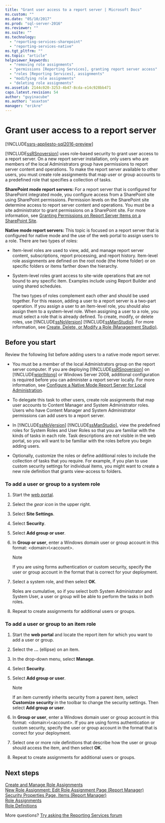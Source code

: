 ```yaml
---
title: "Grant user access to a report server | Microsoft Docs"
ms.custom: ""
ms.date: "05/10/2017"
ms.prod: "sql-server-2016"
ms.reviewer: ""
ms.suite: ""
ms.technology: 
  - "reporting-services-sharepoint"
  - "reporting-services-native"
ms.tgt_pltfrm: ""
ms.topic: "article"
helpviewer_keywords: 
  - "removing role assignments"
  - "permissions [Reporting Services], granting report server access"
  - "roles [Reporting Services], assignments"
  - "modifying role assignments"
  - "deleting role assignments"
ms.assetid: 2144c020-3253-4b47-8cda-e14c928bb471
caps.latest.revision: 54
author: "guyinacube"
ms.author: "asaxton"
manager: "erikre"
---
```

# Grant user access to a report server

[!INCLUDE[ssrs-appliesto-sql2016-preview](../includes/ssrs-appliesto-sql2016-preview.md)]

[!INCLUDE[ssRSnoversion](../../includes/ssrsnoversion-md.md)] uses role-based security to grant user access to a report server. On a new report server installation, only users who are members of the local Administrators group have permissions to report server content and operations. To make the report server available to other users, you must create role assignments that map  user or group accounts to a predefined role that specifies a collection of tasks.

 **SharePoint mode report servers:** For a report server that is configured for SharePoint integrated mode, you configure access from a SharePoint site using SharePoint permissions. Permission levels on the SharePoint site determine access to report server content and operations. You must be a site administrator to grant permissions on a SharePoint site. For more information, see [Granting Permissions on Report Server Items on a SharePoint Site](../../reporting-services/security/granting-permissions-on-report-server-items-on-a-sharepoint-site.md).

 **Native mode report servers:** This topic is focused on a report server that is configured for native mode and the use of the web portal to assign users to a role. There are two types of roles:

- Item-level roles are used to view, add, and manage report server content, subscriptions, report processing, and report history. Item-level role assignments are defined on the root node (the Home folder) or on specific folders or items farther down the hierarchy.

- System-level roles grant access to site-wide operations that are not bound to any specific item. Examples include using Report Builder and using shared schedules.

    The two types of roles complement each other and should be used together. For this reason, adding a user to a report server is a two-part operation. If you assign a user to an item-level role, you should also assign them to a system-level role. When assigning a user to a role, you must select a role that is already defined. To create, modify, or delete roles, use [!INCLUDE[ssNoVersion](../../includes/ssnoversion-md.md)] [!INCLUDE[ssManStudio](../../includes/ssmanstudio-md.md)]. For more information, see [Create, Delete, or Modify a Role &#40;Management Studio&#41;](../../reporting-services/security/role-definitions-create-delete-or-modify.md).

## Before you start

Review the following list before adding users to a native mode report server.

- You must be a member of the local Administrators group on the report server computer. If you are deploying [!INCLUDE[ssRSnoversion](../../includes/ssrsnoversion-md.md)] on [!INCLUDE[wiprlhlong](../../includes/wiprlhlong-md.md)] or Windows Server 2008, additional configuration is required before you can administer a report server locally. For more information, see [Configure a Native Mode Report Server for Local Administration](../../reporting-services/report-server/configure-a-native-mode-report-server-for-local-administration-ssrs.md).

- To delegate this task to other users, create role assignments that map user accounts to Content Manager and System Administrator roles. Users who have Content Manager and System Administrator permissions can add users to a report server.

- In [!INCLUDE[ssNoVersion](../../includes/ssnoversion-md.md)] [!INCLUDE[ssManStudio](../../includes/ssmanstudio-md.md)], view the predefined roles for System Roles and User Roles so that you are familiar with the kinds of tasks in each role. Task descriptions are not visible in the web portal, so you will want to be familiar with the roles before you begin adding users.

- Optionally, customize the roles or define additional roles to include the collection of tasks that you require. For example, if you plan to use custom security settings for individual items, you might want to create a new role definition that grants view-access to folders.

### To add a user or group to a system role

1. Start the [web portal](../web-portal-ssrs-native-mode.md).

2. Select the *gear icon* in the upper right.

3. Select **Site Settings**.

4. Select **Security**.

5. Select **Add group or user**.

6. In **Group or user**, enter a Windows domain user or group account in this format: \<domain>\\<account\>. 

    > [!NOTE]
    > If you are using forms authentication or custom security, specify the user or group account in the format that is correct for your deployment.

7. Select a system role, and then select **OK**.

    Roles are cumulative, so if you select both System Administrator and System User, a user or group will be able to perform the tasks in both roles.

8. Repeat to create assignments for additional users or groups.

### To add a user or group to an item role

1. Start the **web portal** and locate the report item for which you want to add a user or group.

2. Select the **...** (ellipse) on an item.

3. In the drop-down menu, select **Manage**.

4. Select **Security**.

5. Select **Add group or user**.

    > [!NOTE]
    > If an item currently inherits security from a parent item, select **Customize security** in the toolbar to change the security settings. Then select **Add group or user**.

6. In **Group or user**, enter a Windows domain user or group account in this format: \<domain>\\<account\>. If you are using forms authentication or custom security, specify the user or group account in the format that is correct for your deployment.

7. Select one or more role definitions that describe how the user or group should access the item, and then select **OK**.

8. Repeat to create assignments for additional users or groups.

## Next steps

[Create and Manage Role Assignments](../../reporting-services/security/create-and-manage-role-assignments.md)   
[New Role Assignment: Edit Role Assignment Page &#40;Report Manager&#41;](http://msdn.microsoft.com/library/3319ced0-4b86-42af-b18d-da41a625113c)   
[Security Properties Page, Items &#40;Report Manager&#41;](http://msdn.microsoft.com/library/351b8503-354f-4b1b-a7ac-f1245d978da0)   
[Role Assignments](../../reporting-services/security/role-assignments.md)   
[Role Definitions](../../reporting-services/security/role-definitions.md)  

More questions? [Try asking the Reporting Services forum](http://go.microsoft.com/fwlink/?LinkId=620231)